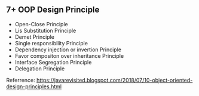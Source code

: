 ## 7+ OOP Design Principle

- Open-Close Principle
- Lis Substitution Principle
- Demet Principle
- Single responsibility Principle
- Dependency injection or invertion Principle
- Favor compositon over inheritance Principle
- Interface Segregation Principle
- Delegation Principle

Referrence: https://javarevisited.blogspot.com/2018/07/10-object-oriented-design-principles.html

